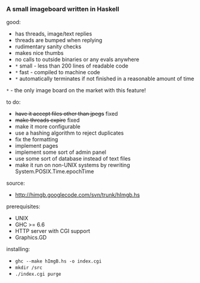 ### A small imageboard written in Haskell ###

good:
  * has threads, image/text replies
  * threads are bumped when replying
  * rudimentary sanity checks
  * makes nice thumbs
  * no calls to outside binaries or any evals anywhere
  * `*` small - less than 200 lines of readable code
  * `*` fast - compiled to machine code
  * `*` automatically terminates if not finished in a reasonable amount of time

`*` - the only image board on the market with this feature!

to do:
  * ~~have it accept files other than jpegs~~ fixed
  * ~~make threads expire~~ fixed
  * make it more configurable
  * use a hashing algorithm to reject duplicates
  * fix the formatting
  * implement pages
  * implement some sort of admin panel
  * use some sort of database instead of text files
  * make it run on non-UNIX systems by rewriting System.POSIX.Time.epochTime

source:
  * http://himgb.googlecode.com/svn/trunk/hImgb.hs

prerequisites:
  * UNIX
  * GHC >= 6.6
  * HTTP server with CGI support
  * Graphics.GD

installing:
  * `ghc --make hImgB.hs -o index.cgi`
  * `mkdir /src`
  * `./index.cgi purge`